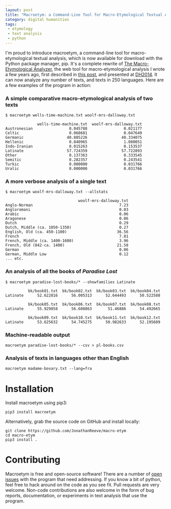 ```yaml
---
layout: post
title: "Macroetym: a Command-Line Tool for Macro-Etymological Textual Analysis"
category: digital humanities
tags:
 - etymology
 - text analysis
 - python
---
```


I'm proud to introduce macroetym, a command-line tool for macro-etymological textual analysis, which is now available for download with the Python package manager, pip. It's a complete rewrite of [The Macro-Etymological Analyzer](http://jonreeve.com/etym), the web tool for macro-etymological analysis I wrote a few years ago, first described in [this post](/2013/11/introducing-the-macro-etymological-analyzer), and presented at [DH2014](http://jonreeve.com/dh2014/). It can now analyze any number of texts, and texts in 250 languages. Here are a few examples of the program in action:

### A simple comparative macro-etymological analysis of two texts

```
$ macroetym wells-time-machine.txt woolf-mrs-dalloway.txt

              wells-time-machine.txt  woolf-mrs-dalloway.txt
Austronesian                0.045788                0.021177
Celtic                      0.068681                0.047649
Germanic                   40.885226               40.334075
Hellenic                    0.840965                1.080051
Indo-Iranian                0.015263                0.153537
Latinate                   57.724359               57.722893
Other                       0.137363                0.333545
Semitic                     0.282357                0.243541
Turkic                      0.000000                0.031766
Uralic                      0.000000                0.031766
```

### A more verbose analysis of a single text

```
$ macroetym woolf-mrs-dalloway.txt --allstats

                                woolf-mrs-dalloway.txt
Anglo-Norman                                      7.23
Angloromani                                       0.03
Arabic                                            0.06
Aragonese                                         0.06
Dutch                                             0.29
Dutch, Middle (ca. 1050-1350)                     0.27
English, Old (ca. 450-1100)                      36.56
French                                            7.81
French, Middle (ca. 1400-1600)                    3.96
French, Old (842-ca. 1400)                       21.58
German                                            0.06
German, Middle Low                                0.12
... etc.
```

### An analysis of all the books of _Paradise Lost_

```
$ macroetym paradise-lost-books/* --showfamilies Latinate        

          bk/book01.txt  bk/book02.txt  bk/book03.txt  bk/book04.txt
Latinate      52.622816      56.005313      52.644493      50.522588   

          bk/book05.txt  bk/book06.txt  bk/book07.txt  bk/book08.txt
Latinate      55.929858      56.608863       51.46886      54.492665   

          bk/book09.txt  bk/book10.txt  bk/book11.txt  bk/book12.txt  
Latinate      53.625632      54.745275      50.982633      52.195609  
```

### Machine-readable output

    macroetym paradise-lost-books/* --csv > pl-books.csv

### Analysis of texts in languages other than English

    macroetym madame-bovary.txt --lang=fra

# Installation

Install macroetym using pip3:

    pip3 install macroetym

Alternatively, grab the source code on GitHub and install locally:

    git clone https://github.com/JonathanReeve/macro-etym
    cd macro-etym
    pip3 install .

# Contributing

Macroetym is free and open-source software! There are a number of [open issues](https://github.com/JonathanReeve/macro-etym/issues) with the program that need addressing. If you know a bit of python, feel free to hack around on the code as you see fit. Pull requests are very welcome. Non-code contributions are also welcome in the form of bug reports, documentation, or experiments in text analysis that use the program.
